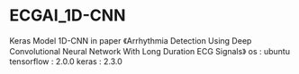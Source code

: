# ECGAI_1D-CNN
Keras Model 1D-CNN  in paper 
《Arrhythmia Detection Using Deep Convolutional Neural Network With Long Duration ECG Signals》
os : ubuntu
tensorflow : 2.0.0
keras : 2.3.0
